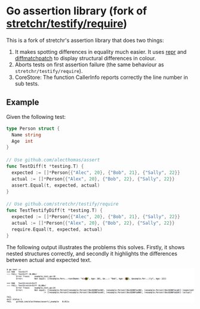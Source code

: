 # Go assertion library (fork of [stretchr/testify/require](https://github.com/stretchr/testify/tree/master/require))

This is a fork of stretchr's assertion library that does two things:

1. It makes spotting differences in equality much easier. It uses [repr](https://github.com/alecthomas/repr) and
    [diffmatchpatch](https://github.com/sergi/go-diff/diffmatchpatch) to display structural differences
    in colour.
2. Aborts tests on first assertion failure (the same behaviour as `stretchr/testify/require`).
3. CoreStore: The function CallerInfo reports correctly the line number in sub tests.

## Example

Given the following test:

```go
type Person struct {
  Name string
  Age  int
}

// Use github.com/alecthomas/assert
func TestDiff(t *testing.T) {
  expected := []*Person{{"Alec", 20}, {"Bob", 21}, {"Sally", 22}}
  actual := []*Person{{"Alex", 20}, {"Bob", 22}, {"Sally", 22}}
  assert.Equal(t, expected, actual)
}

// Use github.com/stretchr/testify/require
func TestTestifyDiff(t *testing.T) {
  expected := []*Person{{"Alec", 20}, {"Bob", 21}, {"Sally", 22}}
  actual := []*Person{{"Alex", 20}, {"Bob", 22}, {"Sally", 22}}
  require.Equal(t, expected, actual)
}
```

The following output illustrates the problems this solves. Firstly, it shows
nested structures correctly, and secondly it highlights the differences between
actual and expected text.

<img style="overflow-x: auto;" src="./_example/diff.png">
